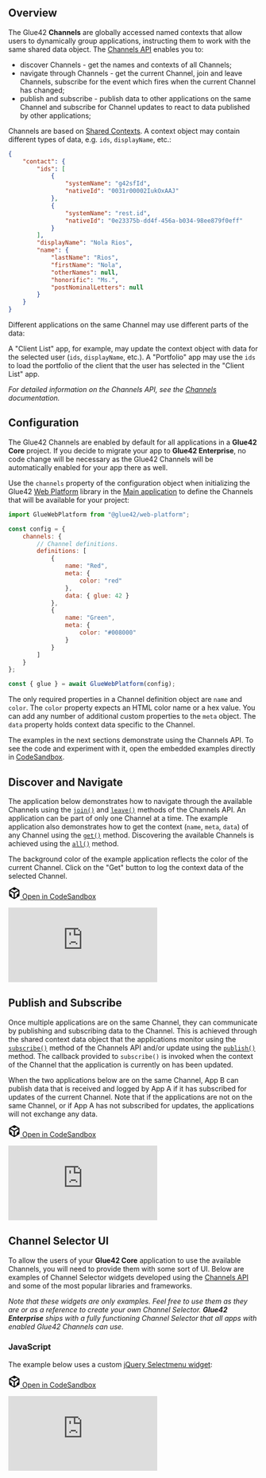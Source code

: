 ## Overview

The Glue42 **Channels** are globally accessed named contexts that allow users to dynamically group applications, instructing them to work with the same shared data object. The [Channels API](../../../reference/core/latest/channels/index.html) enables you to:

- discover Channels - get the names and contexts of all Channels;
- navigate through Channels - get the current Channel, join and leave Channels, subscribe for the event which fires when the current Channel has changed;
- publish and subscribe - publish data to other applications on the same Channel and subscribe for Channel updates to react to data published by other applications;

Channels are based on [Shared Contexts](../shared-contexts/index.html). A context object may contain different types of data, e.g. `ids`, `displayName`, etc.:

```json
{
    "contact": {
        "ids": [
            {
                "systemName": "g42sfId",
                "nativeId": "0031r00002IukOxAAJ"
            },
            {
                "systemName": "rest.id",
                "nativeId": "0e23375b-dd4f-456a-b034-98ee879f0eff"
            }
        ],
        "displayName": "Nola Rios",
        "name": {
            "lastName": "Rios",
            "firstName": "Nola",
            "otherNames": null,
            "honorific": "Ms.",
            "postNominalLetters": null
        }
    }
}
```

Different applications on the same Channel may use different parts of the data:

A "Client List" app, for example, may update the context object with data for the selected user (`ids`, `displayName`, etc.). A "Portfolio" app may use the `ids` to load the portfolio of the client that the user has selected in the "Client List" app.

*For detailed information on the Channels API, see the [Channels](../../../glue42-concepts/data-sharing-between-apps/channels/javascript/index.html) documentation.*

## Configuration

The Glue42 Channels are enabled by default for all applications in a **Glue42 Core** project. If you decide to migrate your app to **Glue42 Enterprise**, no code change will be necessary as the Glue42 Channels will be automatically enabled for your app there as well.

Use the `channels` property of the configuration object when initializing the Glue42 [Web Platform](https://www.npmjs.com/package/@glue42/web-platform) library in the [Main application](../../core-concepts/web-platform/overview/index.html) to define the Channels that will be available for your project:

```javascript
import GlueWebPlatform from "@glue42/web-platform";

const config = {
    channels: {
        // Channel definitions.
        definitions: [
            {
                name: "Red",
                meta: {
                    color: "red"
                },
                data: { glue: 42 }
            },
            {
                name: "Green",
                meta: {
                    color: "#008000"
                }
            }
        ]
    }
};

const { glue } = await GlueWebPlatform(config);
```

The only required properties in a Channel definition object are `name` and `color`. The `color` property expects an HTML color name or a hex value. You can add any number of additional custom properties to the `meta` object. The `data` property holds context data specific to the Channel.

The examples in the next sections demonstrate using the Channels API. To see the code and experiment with it, open the embedded examples directly in [CodeSandbox](https://codesandbox.io). 

## Discover and Navigate

The application below demonstrates how to navigate through the available Channels using the [`join()`](../../../reference/core/latest/channels/index.html#!API-join) and [`leave()`](../../../reference/core/latest/channels/index.html#!API-leave) methods of the Channels API. An application can be part of only one Channel at a time. The example application also demonstrates how to get the context (`name`, `meta`, `data`) of any Channel using the [`get()`](../../../reference/core/latest/channels/index.html#!API-get) method. Discovering the available Channels is achieved using the [`all()`](../../../reference/core/latest/channels/index.html#!API-all) method.

The background color of the example application reflects the color of the current Channel. Click on the "Get" button to log the context data of the selected Channel.

<a href="https://codesandbox.io/s/github/Glue42/core/tree/master/live-examples/channels/channels-navigation" target="_blank" class="btn btn-primary"><svg xmlns="http://www.w3.org/2000/svg" viewBox="0 0 256 296" preserveAspectRatio="xMidYMid meet" width="24" height="24" version="1.1" style="pointer-events: auto;">
        <path fill="#000000" d="M 115.498 261.088 L 115.498 154.479 L 23.814 101.729 L 23.814 162.502 L 65.8105 186.849 L 65.8105 232.549 L 115.498 261.088 Z M 139.312 261.715 L 189.917 232.564 L 189.917 185.78 L 232.186 161.285 L 232.186 101.274 L 139.312 154.895 L 139.312 261.715 Z M 219.972 80.8277 L 171.155 52.5391 L 128.292 77.4107 L 85.104 52.5141 L 35.8521 81.1812 L 127.766 134.063 L 219.972 80.8277 Z M 0 222.212 L 0 74.4949 L 127.987 0 L 256 74.182 L 256 221.979 L 127.984 295.723 L 0 222.212 Z" style="pointer-events: auto;"></path>
</svg> Open in CodeSandbox</a>
<div class="d-flex">
    <iframe src="https://4nwvx.csb.app" style="border: none;"></iframe>
</div>

## Publish and Subscribe

Once multiple applications are on the same Channel, they can communicate by publishing and subscribing data to the Channel. This is achieved through the shared context data object that the applications monitor using the [`subscribe()`](../../../reference/core/latest/channels/index.html#!API-subscribe) method of the Channels API and/or update using the [`publish()`](../../../reference/core/latest/channels/index.html#!API-publish) method. The callback provided to `subscribe()` is invoked when the context of the Channel that the application is currently on has been updated.

When the two applications below are on the same Channel, App B can publish data that is received and logged by App A if it has subscribed for updates of the current Channel. Note that if the applications are not on the same Channel, or if App A has not subscribed for updates, the applications will not exchange any data.

<a href="https://codesandbox.io/s/github/Glue42/core/tree/master/live-examples/channels/channels-pub-sub" target="_blank" class="btn btn-primary"><svg xmlns="http://www.w3.org/2000/svg" viewBox="0 0 256 296" preserveAspectRatio="xMidYMid meet" width="24" height="24" version="1.1" style="pointer-events: auto;">
        <path fill="#000000" d="M 115.498 261.088 L 115.498 154.479 L 23.814 101.729 L 23.814 162.502 L 65.8105 186.849 L 65.8105 232.549 L 115.498 261.088 Z M 139.312 261.715 L 189.917 232.564 L 189.917 185.78 L 232.186 161.285 L 232.186 101.274 L 139.312 154.895 L 139.312 261.715 Z M 219.972 80.8277 L 171.155 52.5391 L 128.292 77.4107 L 85.104 52.5141 L 35.8521 81.1812 L 127.766 134.063 L 219.972 80.8277 Z M 0 222.212 L 0 74.4949 L 127.987 0 L 256 74.182 L 256 221.979 L 127.984 295.723 L 0 222.212 Z" style="pointer-events: auto;"></path>
</svg> Open in CodeSandbox</a>
<div class="d-flex">
    <iframe src="https://wsdwe.csb.app" style="border: none;"></iframe>
</div>

## Channel Selector UI

To allow the users of your **Glue42 Core** application to use the available Channels, you will need to provide them with some sort of UI. Below are examples of Channel Selector widgets developed using the [Channels API](../../../reference/core/latest/channels/index.html) and some of the most popular libraries and frameworks.

*Note that these widgets are only examples. Feel free to use them as they are or as a reference to create your own Channel Selector. **Glue42 Enterprise** ships with a fully functioning Channel Selector that all apps with enabled Glue42 Channels can use.*

### JavaScript

The example below uses a custom [jQuery Selectmenu widget](https://jqueryui.com/selectmenu/#custom_render):

<a href="https://codesandbox.io/s/github/Glue42/core/tree/master/live-examples/channels/channels-vanilla-js-ui" target="_blank" class="btn btn-primary"><svg xmlns="http://www.w3.org/2000/svg" viewBox="0 0 256 296" preserveAspectRatio="xMidYMid meet" width="24" height="24" version="1.1" style="pointer-events: auto;">
        <path fill="#000000" d="M 115.498 261.088 L 115.498 154.479 L 23.814 101.729 L 23.814 162.502 L 65.8105 186.849 L 65.8105 232.549 L 115.498 261.088 Z M 139.312 261.715 L 189.917 232.564 L 189.917 185.78 L 232.186 161.285 L 232.186 101.274 L 139.312 154.895 L 139.312 261.715 Z M 219.972 80.8277 L 171.155 52.5391 L 128.292 77.4107 L 85.104 52.5141 L 35.8521 81.1812 L 127.766 134.063 L 219.972 80.8277 Z M 0 222.212 L 0 74.4949 L 127.987 0 L 256 74.182 L 256 221.979 L 127.984 295.723 L 0 222.212 Z" style="pointer-events: auto;"></path>
</svg> Open in CodeSandbox</a>
<div class="d-flex">
    <iframe src="https://gltt6.csb.app" style="border: none;"></iframe>
</div>
